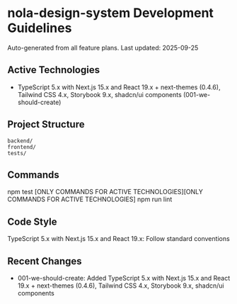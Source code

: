 # nola-design-system Development Guidelines

Auto-generated from all feature plans. Last updated: 2025-09-25

## Active Technologies
- TypeScript 5.x with Next.js 15.x and React 19.x + next-themes (0.4.6), Tailwind CSS 4.x, Storybook 9.x, shadcn/ui components (001-we-should-create)

## Project Structure
```
backend/
frontend/
tests/
```

## Commands
npm test [ONLY COMMANDS FOR ACTIVE TECHNOLOGIES][ONLY COMMANDS FOR ACTIVE TECHNOLOGIES] npm run lint

## Code Style
TypeScript 5.x with Next.js 15.x and React 19.x: Follow standard conventions

## Recent Changes
- 001-we-should-create: Added TypeScript 5.x with Next.js 15.x and React 19.x + next-themes (0.4.6), Tailwind CSS 4.x, Storybook 9.x, shadcn/ui components

<!-- MANUAL ADDITIONS START -->
<!-- MANUAL ADDITIONS END -->